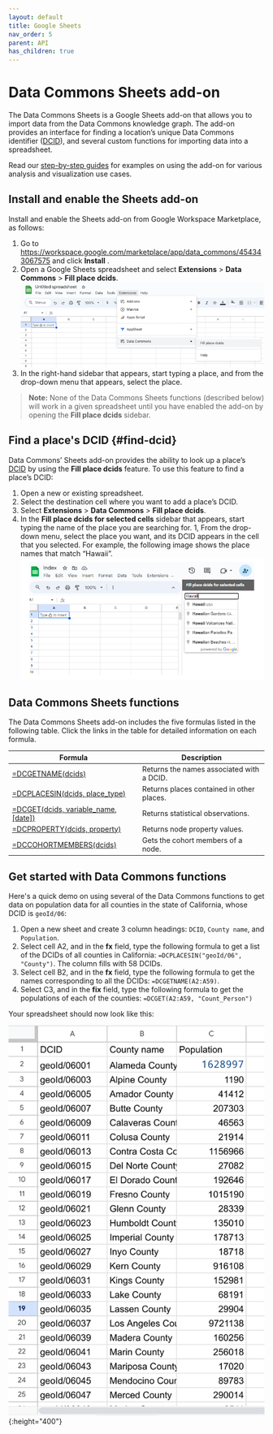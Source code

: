 ```yaml
---
layout: default
title: Google Sheets
nav_order: 5
parent: API
has_children: true
---
```


# Data Commons Sheets add-on

The Data Commons Sheets is a Google Sheets add-on that allows you to import data from the Data Commons knowledge graph. The add-on provides an interface for finding a location’s unique Data Commons identifier ([DCID](glossary.html#dcid)), and several custom functions for importing data into a spreadsheet.

Read our [step-by-step guides](tutorials/) for examples on using the add-on for various analysis and visualization use cases.

## Install and enable the Sheets add-on

Install and enable the Sheets add-on from Google Workspace Marketplace, as follows:

1. Go to https://workspace.google.com/marketplace/app/data_commons/454343067575 and click **Install** .
1. Open a Google Sheets spreadsheet and select  **Extensions**  > **Data Commons** > **Fill place dcids**.
   ![Google Sheets menu bar](/assets/images/sheets/sheets_menu_bar.png)
1. In the right-hand sidebar that appears, start typing a place, and from the drop-down menu that appears, select the place.

> **Note:** None of the Data Commons Sheets functions (described below) will work in a given spreadsheet until you have enabled the add-on by opening the **Fill place dcids** sidebar.

## Find a place's DCID {#find-dcid}

Data Commons’ Sheets add-on provides the ability to look up a place’s [DCID](/glossary.html#dcid) by using the **Fill place dcids** feature. To use this feature to find a place’s DCID:

1. Open a new or existing spreadsheet.
1. Select the destination cell where you want to add a place’s DCID.
1. Select  **Extensions**  > **Data Commons** > **Fill place dcids**. 
1. In the **Fill place dcids for selected cells** sidebar that appears, start typing the name of the place you are searching for. 
1, From the drop-down menu, select the place you want, and its DCID appears in the cell that you selected. For example, the following image shows the place names that match “Hawaii”.
   ![Google Sheets search box](/assets/images/sheets/sheets_search_box.png)

## Data Commons Sheets functions

The Data Commons Sheets add-on includes the five formulas listed in the following table. Click the links in the table for detailed information on each formula.

| **Formula**                                                                                  | **Description**                           |
|----------------------------------------------------------------------------------------------|-------------------------------------------|
| [=DCGETNAME(dcids)](/api/sheets/get_name.html)                 | Returns the names associated with a DCID. |
| [=DCPLACESIN(dcids, place_type)](/api/sheets/places_in.html)               |  Returns places contained in other places.                      |
| [=DCGET(dcids, variable_name, [date])](/api/sheets/get_variable.html)                 | Returns statistical observations.            |
| [=DCPROPERTY(dcids, property)](/api/sheets/get_property.html)            | Returns node property values.             |
| [=DCCOHORTMEMBERS(dcids)](/api/sheets/get_cohort_members.html) |  Gets the cohort members of a node.        |

## Get started with Data Commons functions

Here's a quick demo on using several of the Data Commons functions to get data on population data for all counties in the state of California, whose DCID is `geoId/06`:

1. Open a new sheet and create 3 column headings: `DCID`, `County name`, and `Population`.
1. Select cell A2, and in the **fx** field, type the following formula to get a list of the DCIDs of all counties in California: `=DCPLACESIN("geoId/06", "County")`. The column fills with 58 DCIDs.
1. Select cell B2, and in the **fx** field, type the following formula to get the names corresponding to all the DCIDs: `=DCGETNAME(A2:A59)`.
1. Select C3, and in the **fix** field, type the following formula to get the populations of each of the counties: `=DCGET(A2:A59, "Count_Person")`

Your spreadsheet should now look like this:

![Sheets first demo](/assets/images/sheets/home_page_demo.png) {:height="400"}
